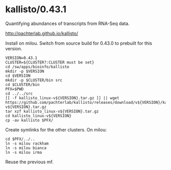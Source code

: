 kallisto/0.43.1
===============

Quantifying abundances of transcripts from RNA-Seq data.

<http://pachterlab.github.io/kallisto/>

Install on milou.  Switch from source build for 0.43.0 to prebuilt for this version.

    VERSION=0.43.1
    CLUSTER=${CLUSTER?:CLUSTER must be set}
    cd /sw/apps/bioinfo/kallisto
    mkdir -p $VERSION
    cd $VERSION
    mkdir -p $CLUSTER/bin src
    cd $CLUSTER/bin
    PFX=$PWD
    cd ../../src
    [[ -f kallisto_linux-v${VERSION}.tar.gz ]] || wget https://github.com/pachterlab/kallisto/releases/download/v${VERSION}/kallisto_linux-v${VERSION}.tar.gz
    tar xzf kallisto_linux-v${VERSION}.tar.gz 
    cd kallisto_linux-v${VERSION}
    cp -av kallisto $PFX/

Create symlinks for the other clusters.  On milou:

    cd $PFX/../..
    ln -s milou rackham
    ln -s milou bianca
    ln -s milou irma

Reuse the previous mf.

